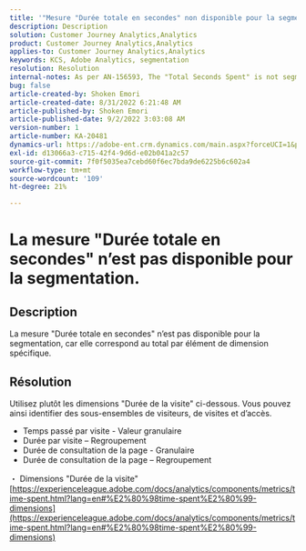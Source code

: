 ```yaml
---
title: '"Mesure "Durée totale en secondes" non disponible pour la segmentation"'
description: Description
solution: Customer Journey Analytics,Analytics
product: Customer Journey Analytics,Analytics
applies-to: Customer Journey Analytics,Analytics
keywords: KCS, Adobe Analytics, segmentation
resolution: Resolution
internal-notes: As per AN-156593, The "Total Seconds Spent" is not segmentable.
bug: false
article-created-by: Shoken Emori
article-created-date: 8/31/2022 6:21:48 AM
article-published-by: Shoken Emori
article-published-date: 9/2/2022 3:03:08 AM
version-number: 1
article-number: KA-20481
dynamics-url: https://adobe-ent.crm.dynamics.com/main.aspx?forceUCI=1&pagetype=entityrecord&etn=knowledgearticle&id=34b9652d-f528-ed11-9db1-0022480869de
exl-id: d13066a3-c715-42f4-9d6d-e02b041a2c57
source-git-commit: 7f0f5035ea7cebd60f6ec7bda9de6225b6c602a4
workflow-type: tm+mt
source-wordcount: '109'
ht-degree: 21%

---
```


# La mesure &quot;Durée totale en secondes&quot; n’est pas disponible pour la segmentation.

## Description

La mesure &quot;Durée totale en secondes&quot; n’est pas disponible pour la segmentation, car elle correspond au total par élément de dimension spécifique.

## Résolution


Utilisez plutôt les dimensions &quot;Durée de la visite&quot; ci-dessous. Vous pouvez ainsi identifier des sous-ensembles de visiteurs, de visites et d’accès.

- Temps passé par visite - Valeur granulaire
- Durée par visite – Regroupement
- Durée de consultation de la page - Granulaire
- Durée de consultation de la page – Regroupement


・ Dimensions &quot;Durée de la visite&quot;
[https://experienceleague.adobe.com/docs/analytics/components/metrics/time-spent.html?lang=en#%E2%80%98time-spent%E2%80%99-dimensions](https://experienceleague.adobe.com/docs/analytics/components/metrics/time-spent.html?lang=en#%E2%80%98time-spent%E2%80%99-dimensions)
